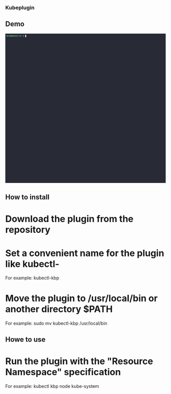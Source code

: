 ### Kubeplugin

## Demo

![Demo](kbp.gif)


## How to install

# Download the plugin from the repository

# Set a convenient name for the plugin like kubectl-<name>
For example: kubectl-kbp

# Move the plugin to /usr/local/bin or another directory $PATH
For example: sudo mv kubectl-kbp /usr/local/bin


## Howe to use

# Run the plugin with the "Resource Namespace" specification
For example: kubectl kbp node kube-system